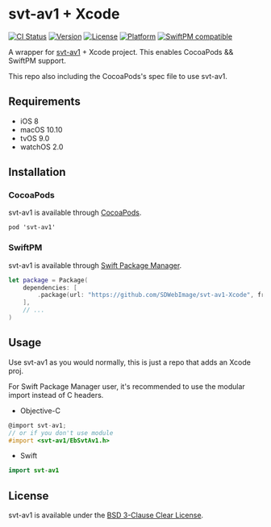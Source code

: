 # svt-av1 + Xcode

[![CI Status](http://img.shields.io/travis/SDWebImage/svt-av1-Xcode.svg?style=flat)](https://travis-ci.org/SDWebImage/svt-av1-Xcode)
[![Version](https://img.shields.io/cocoapods/v/svt-av1.svg?style=flat)](http://cocoapods.org/pods/svt-av1)
[![License](https://img.shields.io/cocoapods/l/svt-av1.svg?style=flat)](http://cocoapods.org/pods/svt-av1)
[![Platform](https://img.shields.io/cocoapods/p/svt-av1.svg?style=flat)](http://cocoapods.org/pods/svt-av1)
[![SwiftPM compatible](https://img.shields.io/badge/SwiftPM-compatible-brightgreen.svg)](https://swift.org/package-manager/)

A wrapper for [svt-av1](https://gitlab.com/AOMediaCodec/SVT-AV1) + Xcode project.
This enables CocoaPods && SwiftPM support.

This repo also including the CocoaPods's spec file to use svt-av1.

## Requirements

+ iOS 8
+ macOS 10.10
+ tvOS 9.0
+ watchOS 2.0

## Installation

### CocoaPods

svt-av1 is available through [CocoaPods](https://github.com/CocoaPods/CocoaPods).

```
pod 'svt-av1'
```

### SwiftPM

svt-av1 is available through [Swift Package Manager](https://img.shields.io/badge/SwiftPM-compatible-brightgreen.svg).

```swift
let package = Package(
    dependencies: [
        .package(url: "https://github.com/SDWebImage/svt-av1-Xcode", from: "0.8.7")
    ],
    // ...
)
```

## Usage

Use svt-av1 as you would normally, this is just a repo that adds an Xcode proj.

For Swift Package Manager user, it's recommended to use the modular import instead of C headers.

+ Objective-C

```objective-c
@import svt-av1;
// or if you don't use module
#import <svt-av1/EbSvtAv1.h>
```

+ Swift

```swift
import svt-av1
```

## License

svt-av1 is available under the [BSD 3-Clause Clear License](https://gitlab.com/AOMediaCodec/SVT-AV1/-/blob/master/LICENSE.md).


